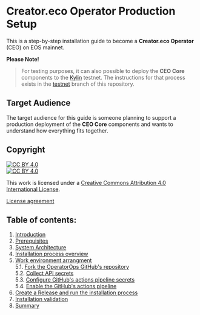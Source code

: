 # Creator.eco Operator Production Setup

This is a step-by-step installation guide to become a **Creator.eco Operator** (CEO) on EOS mainnet.  

**Please Note!**
> For testing purposes, it can also possible to deploy the **CEO Core** components to the [Kylin](https://www.cryptokylin.io/) testnet. The instructions for that process exists in the [testnet](https://github.com/Creator-Eco/OperatorOps/tree/testnet) branch of this repository.

## Target Audience

The target audience for this guide is someone planning to support a production deployment of the **CEO Core** components and wants to understand how everything fits together.


## Copyright

[![CC BY 4.0][cc-by-shield]][cc-by]  
[![CC BY 4.0][cc-by-image]][cc-by]

[cc-by-image]: https://i.creativecommons.org/l/by/4.0/88x31.png
[cc-by]: http://creativecommons.org/licenses/by/4.0/
[cc-by-shield]: https://img.shields.io/badge/License-CC%20BY%204.0-lightgrey.svg

This work is licensed under a [Creative Commons Attribution 4.0 International
License][cc-by].


[License agreement](LICENSE)


## Table of contents:

1. [Introduction](docs/01-introduction.md)
2. [Prerequisites](docs/02-prerequisites.md)
3. [System Architecture](docs/03-architecture.md)
4. [Installation process overview](docs/04-overview.md)
5. [Work environment arrangment](docs/05-work-env-arrange.md)  
    5.1. [Fork the OperatorOps GitHub's repository](docs/06-fork-repo.md)   
    5.2. [Collect API secrets](docs/07-collect-api-keys.md)  
    5.3. [Configure GitHub's actions pipeline secrets](docs/08-create-secrets.md)  
    5.4. [Enable the GitHub's actions pipeline](docs/09-enable-pipeline.md)  
6. [Create a Release and run the installation process](docs/10-create-release.md)  
7. [Installation validation](docs/11-validation.md)  
8. [Summary](docs/12-summary.md)
